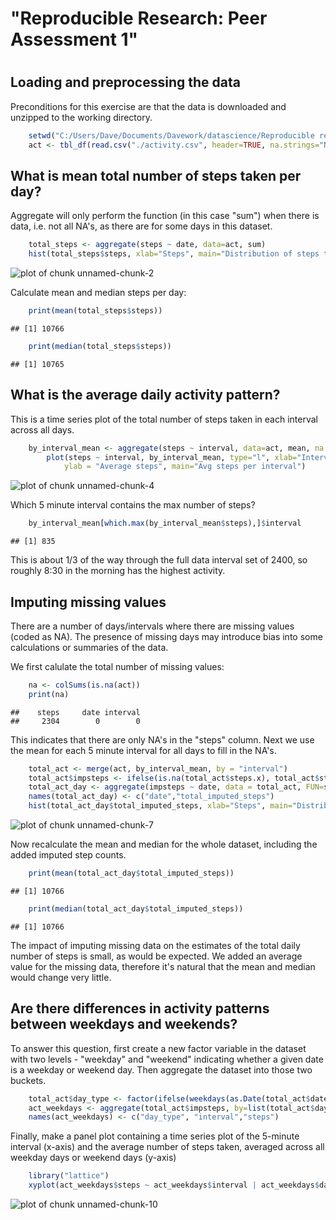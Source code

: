 # "Reproducible Research: Peer Assessment 1"
# 
## Loading and preprocessing the data
Preconditions for this exercise are that the data is downloaded and unzipped to the working directory.

```r
    setwd("C:/Users/Dave/Documents/Davework/datascience/Reproducible research/")
    act <- tbl_df(read.csv("./activity.csv", header=TRUE, na.strings="NA", stringsAsFactors = FALSE))
```
## What is mean total number of steps taken per day?
Aggregate will only perform the function (in this case "sum") when there is data, i.e. not all NA's, as there are for some days in this dataset.

```r
    total_steps <- aggregate(steps ~ date, data=act, sum)
    hist(total_steps$steps, xlab="Steps", main="Distribution of steps taken per day", breaks=nrow(total_steps))
```

![plot of chunk unnamed-chunk-2](figure/unnamed-chunk-2.png) 

Calculate mean and median steps per day:

```r
    print(mean(total_steps$steps))
```

```
## [1] 10766
```

```r
    print(median(total_steps$steps))
```

```
## [1] 10765
```
## What is the average daily activity pattern?
This is a time series plot of the total number of steps taken in each interval across all days.

```r
    by_interval_mean <- aggregate(steps ~ interval, data=act, mean, na.rm=TRUE)
        plot(steps ~ interval, by_interval_mean, type="l", xlab="Interval", 
            ylab = "Average steps", main="Avg steps per interval")
```

![plot of chunk unnamed-chunk-4](figure/unnamed-chunk-4.png) 

Which 5 minute interval contains the max number of steps?

```r
    by_interval_mean[which.max(by_interval_mean$steps),]$interval
```

```
## [1] 835
```
This is about 1/3 of the way through the full data interval set of 2400, so roughly 8:30 in the morning has the highest activity.

## Imputing missing values
There are a number of days/intervals where there are missing values (coded as NA). The presence of missing days may introduce bias into some calculations or summaries of the data.  

We first calulate the total number of missing values:

```r
    na <- colSums(is.na(act))
    print(na)
```

```
##    steps     date interval 
##     2304        0        0
```

This indicates that there are only NA's in the "steps" column.
Next we use the mean for each 5 minute interval for all days to fill in the NA's.



```r
    total_act <- merge(act, by_interval_mean, by = "interval")
    total_act$impsteps <- ifelse(is.na(total_act$steps.x), total_act$steps.y, total_act$steps.x)
    total_act_day <- aggregate(impsteps ~ date, data = total_act, FUN=sum)
    names(total_act_day) <- c("date","total_imputed_steps")
    hist(total_act_day$total_imputed_steps, xlab="Steps", main="Distribution of steps taken per day", breaks=nrow(total_steps))
```

![plot of chunk unnamed-chunk-7](figure/unnamed-chunk-7.png) 

Now recalculate the mean and median for the whole dataset, including the added imputed step counts.

```r
    print(mean(total_act_day$total_imputed_steps))
```

```
## [1] 10766
```

```r
    print(median(total_act_day$total_imputed_steps))
```

```
## [1] 10766
```

The impact of imputing missing data on the estimates of the total daily number of steps is small, as would be expected.  We added an average value for the missing data, therefore it's natural that the mean and median would change very little.
## Are there differences in activity patterns between weekdays and weekends?
To answer this question, first create a new factor variable in the dataset with two levels - "weekday" and "weekend" indicating whether a given date is a weekday or weekend day.  Then aggregate the dataset into those two buckets.

```r
    total_act$day_type <- factor(ifelse(weekdays(as.Date(total_act$date)) %in% c("Saturday", "Sunday"), "weekend", "weekday"))
    act_weekdays <- aggregate(total_act$impsteps, by=list(total_act$day_type, total_act$interval), FUN=mean)
    names(act_weekdays) <- c("day_type", "interval","steps")
```
Finally, make a panel plot containing a time series plot of the 5-minute interval (x-axis) and the average number of steps taken, averaged across all weekday days or weekend days (y-axis)

```r
    library("lattice")
    xyplot(act_weekdays$steps ~ act_weekdays$interval | act_weekdays$day_type, type = "l", xlab="Interval", ylab="Average steps", layout = c(1,2))
```

![plot of chunk unnamed-chunk-10](figure/unnamed-chunk-10.png) 
